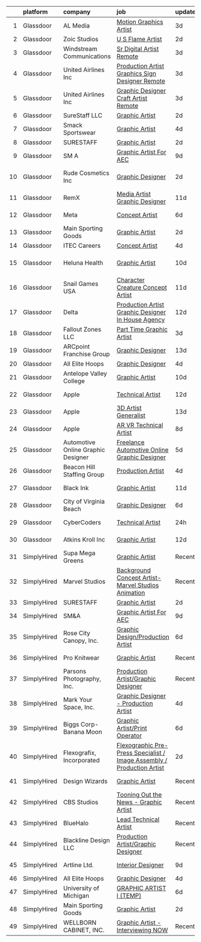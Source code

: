 

|    | platform    | company                            | job                                                                                                                                                                                                                                                                                                                                                                                                                                                                                                                                                                                                                                                                                                                                                                                                                                                                                                                                                                                                                                                                                                                                                                                                                                                                                                                                                                                                                                                | update_time   | location           |
|---:|:------------|:-----------------------------------|:---------------------------------------------------------------------------------------------------------------------------------------------------------------------------------------------------------------------------------------------------------------------------------------------------------------------------------------------------------------------------------------------------------------------------------------------------------------------------------------------------------------------------------------------------------------------------------------------------------------------------------------------------------------------------------------------------------------------------------------------------------------------------------------------------------------------------------------------------------------------------------------------------------------------------------------------------------------------------------------------------------------------------------------------------------------------------------------------------------------------------------------------------------------------------------------------------------------------------------------------------------------------------------------------------------------------------------------------------------------------------------------------------------------------------------------------------|:--------------|:-------------------|
|  1 | Glassdoor   | AL Media                           | [Motion Graphics Artist](https://www.glassdoor.com/partner/jobListing.htm?pos=102&ao=1110586&s=58&guid=00000182a04b7ac58c7e6d1c05153c70&src=GD_JOB_AD&t=SR&vt=w&ea=1&cs=1_96ce9e42&cb=1660546677777&jobListingId=1008067395441&cpc=B101C867B3EF2D75&jrtk=3-0-1gag4munbgaiu801-1gag4munuim8t800-32e6c5bf1ef7be06--6NYlbfkN0ATuzukLZvOA7Cxi5gGVTPK8s05ijijAIGQnHXs5Od0X7_GPlbYcf5vsC_93EZ3vU3U_t1Z2E14fg4PSbIxQTF_8cVnGI0xUwOT660FL6ZAiuRyqknL3TBk5pKb07Bv8W2IwdrClhC6coczc0S29WXW4V0JsammMuHmmH5RniD4Rlgeztt0M6DmLRl80TjR4Lgdn5mUtERIT4IFdP3pSxvLKgNOrpFwXm7c6vi2O0c8r6vT3dfe1VA6Cihb2v2bpFFCJjQb1xjD5H95_4EY7P3BlR2xRTD3l8KInidwrKXd-OuEuitYzY17Z7Nb3uM7y2Ai-PcWBSmqZK98wcYwkBGpcxAfR0r1Y7dO86XAH48Z1ysuIlouTb8k-y-60RAd3BqJ9tc2LAawqn4F2HmIQt1NwnrNQDLyB6o2DzHrkULi35zbLncIqV8alaCHsT7IMg4I0vPtH1mj9MnJWC-xbONLRwRmSVaPY51mfpLBZ22t-JgowQ7X6nJ3zs25LTw3KCA%3D)                                                                                                                                                                                                                                                                                                                                                                                                                                                                                                                                                                                    | 3d            | Remote             |
|  2 | Glassdoor   | Zoic Studios                       | [U S  Flame Artist](https://www.glassdoor.com/partner/jobListing.htm?pos=121&ao=1136043&s=58&guid=00000182a04b7ac58c7e6d1c05153c70&src=GD_JOB_AD&t=SR&vt=w&ea=1&cs=1_d4ffefe6&cb=1660546677780&jobListingId=1008069428932&jrtk=3-0-1gag4munbgaiu801-1gag4munuim8t800-ff83c4d9e0f1c19d-)                                                                                                                                                                                                                                                                                                                                                                                                                                                                                                                                                                                                                                                                                                                                                                                                                                                                                                                                                                                                                                                                                                                                                            | 2d            | Remote             |
|  3 | Glassdoor   | Windstream Communications          | [Sr  Digital Artist  Remote ](https://www.glassdoor.com/partner/jobListing.htm?pos=130&ao=1136043&s=58&guid=00000182a04b7ac58c7e6d1c05153c70&src=GD_JOB_AD&t=SR&vt=w&cs=1_2d2932ec&cb=1660546677780&jobListingId=1008067799880&jrtk=3-0-1gag4munbgaiu801-1gag4munuim8t800-2000f606de4b4a61-)                                                                                                                                                                                                                                                                                                                                                                                                                                                                                                                                                                                                                                                                                                                                                                                                                                                                                                                                                                                                                                                                                                                                                       | 3d            | Remote             |
|  4 | Glassdoor   | United Airlines Inc                | [Production Artist  Graphics Sign Designer  Remote ](https://www.glassdoor.com/partner/jobListing.htm?pos=126&ao=1136043&s=58&guid=00000182a04b7ac58c7e6d1c05153c70&src=GD_JOB_AD&t=SR&vt=w&ea=1&cs=1_cc1fd580&cb=1660546677780&jobListingId=1008067331249&jrtk=3-0-1gag4munbgaiu801-1gag4munuim8t800-a6a90aa8f422e6f3-)                                                                                                                                                                                                                                                                                                                                                                                                                                                                                                                                                                                                                                                                                                                                                                                                                                                                                                                                                                                                                                                                                                                           | 3d            | Asheville, NC      |
|  5 | Glassdoor   | United Airlines Inc                | [Graphic Designer Craft Artist  Remote ](https://www.glassdoor.com/partner/jobListing.htm?pos=115&ao=1136043&s=58&guid=00000182a04b7ac58c7e6d1c05153c70&src=GD_JOB_AD&t=SR&vt=w&ea=1&cs=1_7ffcf757&cb=1660546677779&jobListingId=1008067331246&jrtk=3-0-1gag4munbgaiu801-1gag4munuim8t800-58a77aaf7d6c7690-)                                                                                                                                                                                                                                                                                                                                                                                                                                                                                                                                                                                                                                                                                                                                                                                                                                                                                                                                                                                                                                                                                                                                       | 3d            | Elizabeth, NJ      |
|  6 | Glassdoor   | SureStaff LLC                      | [Graphic Artist](https://www.glassdoor.com/partner/jobListing.htm?pos=106&ao=1110586&s=58&guid=00000182a04b7ac58c7e6d1c05153c70&src=GD_JOB_AD&t=SR&vt=w&cs=1_9590ce7f&cb=1660546677777&jobListingId=1008069457360&cpc=FDA93C03AE7AED37&jrtk=3-0-1gag4munbgaiu801-1gag4munuim8t800-180ca0deccac0e43--6NYlbfkN0BtjpuGbb5IWpuWnnxDa4b6ybAU806MaRYpkS6I63NKVyvd0FxttS4ltfZGuCzVtTPskn0p4n5nXNmKSfTLgqGGG6D6TjCHOIQKppHA_HaWF7t50M4flG_pH0phLvVJeWrNAMzNTCerXTq78MOxAlFUMpSgh0G2YiNBY2GW-qbjjCYigDqeZ4fcSF5BrP4dzCdq9srvj7aZYTFi9Thh2X5A1m3H2d0sdZpHGsH60NHrD7dg9hlGX46dC9sMY-G8cIXp1RJDuVNUEg0ctbQ0uUpNvKRiK6WADCDz_DFTKtZc43GdSUtjLXVshVr6-_JL0t228itJrvfrO-nLdDyZWcHL6VspNNLpnL-3ffLXkOI8so9m5Q_PYcTGnyTaBiH9UfNfBRML0ranGrNbCE4GrFgBi-1SZ0u2lckve-NzLlweoAtZaKo2TSNyLm5znOVzp8JtEzcKUlE0teDzhQM5nNwO3yfZef0P94CpcMDwul2LNOYILEqrzZSBtoAaU9iXTWaXs7IfeBGRp9oy33uUMCwhSWUa7CZQJJu-6uy7d5DOLI2Dy0iuZ5bUkHy9DXIPJQW7HSYpT6z9lc0uz8HBpPIE)                                                                                                                                                                                                                                                                                                                                                                                                                                                                                                               | 2d            | Coppell, TX        |
|  7 | Glassdoor   | Smack Sportswear                   | [Graphic Artist](https://www.glassdoor.com/partner/jobListing.htm?pos=116&ao=1136043&s=58&guid=00000182a04b7ac58c7e6d1c05153c70&src=GD_JOB_AD&t=SR&vt=w&ea=1&cs=1_f040ef9d&cb=1660546677779&jobListingId=1008065235900&jrtk=3-0-1gag4munbgaiu801-1gag4munuim8t800-320cca2b1488d5de-)                                                                                                                                                                                                                                                                                                                                                                                                                                                                                                                                                                                                                                                                                                                                                                                                                                                                                                                                                                                                                                                                                                                                                               | 4d            | Redondo Beach, CA  |
|  8 | Glassdoor   | SURESTAFF                          | [Graphic Artist](https://www.glassdoor.com/partner/jobListing.htm?pos=120&ao=1136043&s=58&guid=00000182a04b7ac58c7e6d1c05153c70&src=GD_JOB_AD&t=SR&vt=w&cs=1_7459ffca&cb=1660546677780&jobListingId=1008069342132&jrtk=3-0-1gag4munbgaiu801-1gag4munuim8t800-d8f4f65c01e36971-)                                                                                                                                                                                                                                                                                                                                                                                                                                                                                                                                                                                                                                                                                                                                                                                                                                                                                                                                                                                                                                                                                                                                                                    | 2d            | Coppell, TX        |
|  9 | Glassdoor   | SM A                               | [Graphic Artist For AEC](https://www.glassdoor.com/partner/jobListing.htm?pos=114&ao=1136043&s=58&guid=00000182a04b7ac58c7e6d1c05153c70&src=GD_JOB_AD&t=SR&vt=w&cs=1_66bedb97&cb=1660546677779&jobListingId=1008055459239&jrtk=3-0-1gag4munbgaiu801-1gag4munuim8t800-d589120802840b33-)                                                                                                                                                                                                                                                                                                                                                                                                                                                                                                                                                                                                                                                                                                                                                                                                                                                                                                                                                                                                                                                                                                                                                            | 9d            | Remote             |
| 10 | Glassdoor   | Rude Cosmetics  Inc                | [Graphic Designer](https://www.glassdoor.com/partner/jobListing.htm?pos=105&ao=1110586&s=58&guid=00000182a04b7ac58c7e6d1c05153c70&src=GD_JOB_AD&t=SR&vt=w&ea=1&cs=1_6dbb4f50&cb=1660546677777&jobListingId=1008068796909&cpc=F4EED0218A761C36&jrtk=3-0-1gag4munbgaiu801-1gag4munuim8t800-a2ba2358ab0dc2db--6NYlbfkN0BgEbbeePn7FtBTJA-K3jIi_5U_nTEmmL7PUxX_thQLgQAOrQg1FXpTGJtyDa5KezBmTbztp12VYzJ_ccT_HqmnfmH8M5A5BSKM3KuUE5u7aD5UvxLZehWpqbSUKOJBcgILFMQUWu85JFjqi_Bl6RELyKjdZcLv-2Mq4EvxCY97kbUEvW7ayKOwG6roUDr0b9z7k8Ufz04orXJZucIgrur-8pZ43lCAyfswwB-2WCBQQg95VqOBeHnpidfljX0cbpdo25ECpCUiy5pvNbkz0dgUEvW8sNo06nL1fDQq4oFsKqw5bVBPVtnsiu2NPs-IGepuMhU-jj9XLf9slI-L0r5-I5dRsjeygXmLfoZtkaqAR-PXan8rhPO_9os1nFT8ZzAFaPATopsvh8w55oUVBAF0rnk74bFHSQL90lfgRwGiDD-Ax8dd3_x7vNcjM21NTDcjMBRXPBPg5TyD93sk8DRkRf1i8yoIbL-j7Z_Zv0TxtOV0TXnYr_4zbwDjKclb-hE%3D)                                                                                                                                                                                                                                                                                                                                                                                                                                                                                                                                                                                          | 2d            | Los Angeles, CA    |
| 11 | Glassdoor   | RemX                               | [Media Artist  Graphic Designer ](https://www.glassdoor.com/partner/jobListing.htm?pos=111&ao=1110586&s=58&guid=00000182a04b7ac58c7e6d1c05153c70&src=GD_JOB_AD&t=SR&vt=w&ea=1&cs=1_8e0af37a&cb=1660546677779&jobListingId=1008049697127&cpc=3BA4CE39D5B5DEF5&jrtk=3-0-1gag4munbgaiu801-1gag4munuim8t800-f9f350c986f3d9c3--6NYlbfkN0CuHSGuDApGVPx9cXRLGO-izRoRBHVZoe6qYcOHefrkjjayppeLopH22wnTycBj1L4SU_zAvpLU0TMHs8YhxtnXgCum5CjH_1PVhYbjqEUYuPSzaK8PFxWlT7BfaV3RxXgqYXDlL0YwPuUijVRu-hP8xUHoMqi9PBDD97adys2ER7eL2yQ0g7mon7HoHm1RA9NsDCHA44yZyRiQQNri6Wdi17tioC5agDFEhh284y26ic-7wRhtltKYOjrr7hy_Q87STSbpwAfC18qiW1BQ90xmhlJOrj79sM-FL4OwuF7JfQTR5V-eu0S0iYfDY3V-VgeUGy7kIReHXp1QznTV45eMT9XumfEYpM87jQ7l0LkJZp0kaL9ic4W1CBSHg4zgovSOov8H-NPw13wZPMV-2MIu8eu5mCCKTJAcep9C7rDj33YC6u5WNh2xnxDlcy3Uwx3NqDb0Jl9H_G5-ryroeHh18VaNlXgfc893KryK-YNo6yzlqV_1neBAP-rMYCQpTue9U0vlBMMTKhNyi95nKm2xOteXCjJHVD8B7WsAoCRr_aLsOTHprKMlkIDbG2tCz1D3kejGkR987DprfetH-CekkOPX36FqKzDK0uze3B55byQrrsvN-9UMMlNQP6wQMNhOrFG_NyFXxCOe46irlWv69SaGOJY97eWgKSnxYYN2vSd-ula9K4aq_KkTleUw3-K4sKJplqjGyZ7_sDPjkfxDHNXiAlVnINcdJSmOLMHUMr06luEA89VEJEqFMZmEueAC4yAHwvz5dsdQ7X8g7jUzHpmRPs29YiLtAtvOg0ekhs22lBIVwQ1sbHmzMoPk3bzoZ8LXDUYzsWVO5FJyAUYA)                                                                                                                                                                                                                         | 11d           | Pasadena, CA       |
| 12 | Glassdoor   | Meta                               | [Concept Artist](https://www.glassdoor.com/partner/jobListing.htm?pos=103&ao=1110586&s=58&guid=00000182a04b7ac58c7e6d1c05153c70&src=GD_JOB_AD&t=SR&vt=w&cs=1_d2b845e2&cb=1660546677776&jobListingId=1008061777942&cpc=444700D72F2ECBCE&jrtk=3-0-1gag4munbgaiu801-1gag4munuim8t800-509a55e2d2fecd25--6NYlbfkN0DYl4UJW4r1Vl7FEn6T9F-rD9lpC-0oMJVSiWjK_MGUd8e8cHXcpv6KPyjLHZEfqkVDT8BL02zSvMYUIlFhL3PC6ECqaP_c5951N_LZXWmyKCY8Kc2W9CtWupRt1vgCZ729Ir3zrl5x3E7_IP23pXS3w_Ht_5u1U-3uBJZce1rHA6f6UGdX3nHPVECWyYusWNuMXXnYMzJewkav3wW4j4ig6rNWs32HlTtobjyLz9geidwE3mRxHRFiXduPTOcM-zbudeugYT__lvj8p-MVQH2JSGKQthywWcPlB4XKibB-o1Gf9xTQCovk6QcZa_YOafqLqUvXt2jodhj_DGO0qIaXphO3xRa-H6ziGj2lihGQHqtkb8QLOmrhEsPVaBru2Ur2aZTQqwvovFbofc-0dpIrVeTKztSVPSIB0oidPhHCH0UKjVNYXQN1Hp6kV86L9QJkDySdk6TXjug8B6DRi9sA48WINpEE06D2gcskeoIg4VJp62v1Q_Uo9CsU4a5QP-XenaPG5drMvmmH8QLBSGSO0VUYUCY0FhZR7pwvBmrRU8LA5vm-jvddJ0HdDJOMk8sauTmmo9RJou8Pk-eDGqaZ5PQcV9Tom5oPOJNyXVhEqOr5NdXMDXDI9GZVQEkUeHoOGcd-Y2am9FgUApMZLgCoiABHyXt_6uxwOYrRTm2mcjYNm-eWp97Y5Z_aF0DsxPW4ZbowxT_RdxIT9K1UQO9E-2DNEZMZPb3GgWRwDhVcBkLHeO1Uxf1rvC_RVixm9Q5wJdvgP-bcCYqnqLxTuaNrEh2d8i2utGZsknDZrlFv_5mb6mOdptt4ESmPjaKbnWgA7SVL7xjxWy_cpZ4yDeukH9PIh4s3xpayNCA0ZaQXZ2SzXNyew_0WI0gZppVY1bDkneisBr1JhL8YYYExV_inQZJT8ldYDkdKhjNFLa5BjY328XJnxW8hifoaxImZaXvmlfm5JGkjJJiFkGctqYTihULPyyYnyYA3PDbA7Bopkvl9RaZdjoABL0Pr2X9PRS8uNuXQG31vNi6R0mdnb5FwHZtQ6B4cq8j_frtXHfBesIrNXsA8gzEPHIP9L04Txvs%3D) | 6d            | New York, NY       |
| 13 | Glassdoor   | Main Sporting Goods                | [Graphic Artist](https://www.glassdoor.com/partner/jobListing.htm?pos=127&ao=1136043&s=58&guid=00000182a04b7ac58c7e6d1c05153c70&src=GD_JOB_AD&t=SR&vt=w&ea=1&cs=1_8e928c86&cb=1660546677780&jobListingId=1008068861630&jrtk=3-0-1gag4munbgaiu801-1gag4munuim8t800-cb82302599d54840-)                                                                                                                                                                                                                                                                                                                                                                                                                                                                                                                                                                                                                                                                                                                                                                                                                                                                                                                                                                                                                                                                                                                                                               | 2d            | East Chicago, IN   |
| 14 | Glassdoor   | ITEC Careers                       | [Concept Artist](https://www.glassdoor.com/partner/jobListing.htm?pos=129&ao=1136043&s=58&guid=00000182a04b7ac58c7e6d1c05153c70&src=GD_JOB_AD&t=SR&vt=w&ea=1&cs=1_2202db5b&cb=1660546677780&jobListingId=1008065149755&jrtk=3-0-1gag4munbgaiu801-1gag4munuim8t800-d54e7d6c83beab20-)                                                                                                                                                                                                                                                                                                                                                                                                                                                                                                                                                                                                                                                                                                                                                                                                                                                                                                                                                                                                                                                                                                                                                               | 4d            | Orlando, FL        |
| 15 | Glassdoor   | Heluna Health                      | [Graphic Artist](https://www.glassdoor.com/partner/jobListing.htm?pos=119&ao=1136043&s=58&guid=00000182a04b7ac58c7e6d1c05153c70&src=GD_JOB_AD&t=SR&vt=w&cs=1_cbeb700f&cb=1660546677780&jobListingId=1008053409089&jrtk=3-0-1gag4munbgaiu801-1gag4munuim8t800-0a50f0af1f1d0e64-)                                                                                                                                                                                                                                                                                                                                                                                                                                                                                                                                                                                                                                                                                                                                                                                                                                                                                                                                                                                                                                                                                                                                                                    | 10d           | Los Angeles, CA    |
| 16 | Glassdoor   | Snail Games USA                    | [Character   Creature Concept Artist](https://www.glassdoor.com/partner/jobListing.htm?pos=104&ao=1110586&s=58&guid=00000182a04b7ac58c7e6d1c05153c70&src=GD_JOB_AD&t=SR&vt=w&ea=1&cs=1_9130ea4d&cb=1660546677777&jobListingId=1008051210335&cpc=F41FEAB56D215062&jrtk=3-0-1gag4munbgaiu801-1gag4munuim8t800-1a82deec2987f311--6NYlbfkN0Cw7niSvkhlOnyUOIKh8iEFaGQrF0ehIy67CPytvastGYk_IgzV71b1-iX2NV0uWwHI7WoHVxivAnR5Xh7ATi3VDlaEOk4GFnLEXjyWtnsJ1SFOlFrqJa4BcKKQfnRgdj_-ZIYBQIfpKkc-CCRgh4wcNfjqCq5MkWmh5RWg-9B-YgSCqc_KAHUq7xrculzsm0m6UhgbiZ0lxfHo8z9WSKrDUbWexBkxCxfvFGoxvyEAGyjGqYwNZyG4zxT0hyUe2UwHC-4g_jhZPp8YbanFFe_8xKxqBWuFNq4qjU-ApGQpIQom1P8DCLG-bQ16l3pljQ89VV74hLOKghr_OJQQptlgDRJhuEXUI5kJaasevO8JAziBXH_gIUXA7dfj2sCHXRRwLaEKFYAYuXmyVD5jbqLPrN5i2eMBVljf6YrF0EgEe0CvDnyphB7n6fjNvrXnqXZyIzUKh-wKnUSuc90hByZM)                                                                                                                                                                                                                                                                                                                                                                                                                                                                                                                                                                                                                     | 11d           | Remote             |
| 17 | Glassdoor   | Delta                              | [Production Artist   Graphic Designer  In House Agency](https://www.glassdoor.com/partner/jobListing.htm?pos=125&ao=1136043&s=58&guid=00000182a04b7ac58c7e6d1c05153c70&src=GD_JOB_AD&t=SR&vt=w&cs=1_bb89c3d7&cb=1660546677780&jobListingId=1008047231808&jrtk=3-0-1gag4munbgaiu801-1gag4munuim8t800-d69a420d18a1ad06-)                                                                                                                                                                                                                                                                                                                                                                                                                                                                                                                                                                                                                                                                                                                                                                                                                                                                                                                                                                                                                                                                                                                             | 12d           | Atlanta, GA        |
| 18 | Glassdoor   | Fallout Zones LLC                  | [Part Time Graphic Artist](https://www.glassdoor.com/partner/jobListing.htm?pos=117&ao=1136043&s=58&guid=00000182a04b7ac58c7e6d1c05153c70&src=GD_JOB_AD&t=SR&vt=w&ea=1&cs=1_bce2a01c&cb=1660546677779&jobListingId=1008067070599&jrtk=3-0-1gag4munbgaiu801-1gag4munuim8t800-d3766eb778e5950f-)                                                                                                                                                                                                                                                                                                                                                                                                                                                                                                                                                                                                                                                                                                                                                                                                                                                                                                                                                                                                                                                                                                                                                     | 3d            | Las Vegas, NV      |
| 19 | Glassdoor   | ARCpoint Franchise Group           | [Graphic Designer](https://www.glassdoor.com/partner/jobListing.htm?pos=124&ao=1136043&s=58&guid=00000182a04b7ac58c7e6d1c05153c70&src=GD_JOB_AD&t=SR&vt=w&ea=1&cs=1_775e5311&cb=1660546677780&jobListingId=1008045474353&jrtk=3-0-1gag4munbgaiu801-1gag4munuim8t800-bf201258f43d9d85-)                                                                                                                                                                                                                                                                                                                                                                                                                                                                                                                                                                                                                                                                                                                                                                                                                                                                                                                                                                                                                                                                                                                                                             | 13d           | Remote             |
| 20 | Glassdoor   | All Elite Hoops                    | [Graphic Designer](https://www.glassdoor.com/partner/jobListing.htm?pos=113&ao=1136043&s=58&guid=00000182a04b7ac58c7e6d1c05153c70&src=GD_JOB_AD&t=SR&vt=w&ea=1&cs=1_3ed6a36c&cb=1660546677779&jobListingId=1008065721437&jrtk=3-0-1gag4munbgaiu801-1gag4munuim8t800-3a5424c9bdd640c0-)                                                                                                                                                                                                                                                                                                                                                                                                                                                                                                                                                                                                                                                                                                                                                                                                                                                                                                                                                                                                                                                                                                                                                             | 4d            | Remote             |
| 21 | Glassdoor   | Antelope Valley College            | [Graphic Artist](https://www.glassdoor.com/partner/jobListing.htm?pos=118&ao=1136043&s=58&guid=00000182a04b7ac58c7e6d1c05153c70&src=GD_JOB_AD&t=SR&vt=w&cs=1_940bd393&cb=1660546677779&jobListingId=1008054358291&jrtk=3-0-1gag4munbgaiu801-1gag4munuim8t800-590fc177795a36b5-)                                                                                                                                                                                                                                                                                                                                                                                                                                                                                                                                                                                                                                                                                                                                                                                                                                                                                                                                                                                                                                                                                                                                                                    | 10d           | Lancaster, CA      |
| 22 | Glassdoor   | Apple                              | [Technical Artist](https://www.glassdoor.com/partner/jobListing.htm?pos=107&ao=1110586&s=58&guid=00000182a04b7ac58c7e6d1c05153c70&src=GD_JOB_AD&t=SR&vt=w&cs=1_093c32d2&cb=1660546677777&jobListingId=1008049134439&cpc=AC285F3A3ECA6BB0&jrtk=3-0-1gag4munbgaiu801-1gag4munuim8t800-85fae6a6c4836f05--6NYlbfkN0BvKrLyj5gPmtZO9T8euul8TCxuuKNOtzRJOomxnwSEodTz2Bc-sPZl5OJ9R4TJsNd5tzvmuj0dZdRfvorjr3zd40LLU5zpu-a6g_8q0a3Uw1Xm7vBqWEagQjeAUwfe3pKpxmOKyd__zvHim9EJmOMpCzdhc1nfpeGAtXu2AZ6kBs5kLcyGWj1UbbmI2z3GJvwWy358xVGK0H5R6AcXUM2rCSIzG6NKDg_boQZbmpuRUDteuFA3vFBJAQcg9NzmsjS66G35r4szfvoTB_-2aW5ZohdEVQyRpd5FabYDyJCmZ4e9OECMGhlAEMMoyC_a5uKSJkCXPKgnp1F904TuhM6dozxcVDZPNF5MDWMZYiBEYB9YRcYLrv8FSTD3tRTgVE4xzM-7LMR1uqjJvs29vWhSrO03sxAONbRid19IDENFtxGX_NrglE1YjBvHrAeZvvLyZX5p-XojNMcXy9XNOUZWdpjNBYBp8FcoS-puvwnbnUmSNT8RD1BFtjl4R6CCeqvmR_rVC-xwlc_hzQUccRP43cSh-s5t0Qb4RXewY0NKVF58Yw2tTaKodGvoYBjkElWGiPY4s1jF2jV1mtbG3FafpDmwrRt43MMf-UWnKOmjeuc8E7kGmMtJwcSMLNhCMLN6h-Nl7HeM2eukDsS1AneulMGsrfq5uxoyDE4n0NK2EdeURDT6JreDBT3M6VPdv0iFW9VW-oyS4dGXROTR-P7THc1RM8LIJJF-plPbrOdCke_dtPdWcvEc_NU8iRYg1CrMFov_cfDrTCfSzb6AA47BY_0AA8KTSPrvomnNojxPwOm-vOz9f91QwOJ6y4Bm8gH-Lu9JruJq2GHtD1qsb1duERzIf2FxOL3FK5CIzgz_Kzd-_7SpV_l7ar3f9cNmrpg4Lnv1XSaJyk6czLtOhKLUARnWOfnw2JNdu5D2JxLXdHrV-fO5Sgx2)                                                                                                                                             | 12d           | Culver City, CA    |
| 23 | Glassdoor   | Apple                              | [3D Artist Generalist](https://www.glassdoor.com/partner/jobListing.htm?pos=101&ao=1110586&s=58&guid=00000182a04b7ac58c7e6d1c05153c70&src=GD_JOB_AD&t=SR&vt=w&cs=1_d3ea075b&cb=1660546677776&jobListingId=1008043315424&cpc=8795CF9063CD573D&jrtk=3-0-1gag4munbgaiu801-1gag4munuim8t800-1b9bc4abaa9c16ec--6NYlbfkN0BvKrLyj5gPmtZO9T8euul8TCxuuKNOtzRJOomxnwSEodTz2Bc-sPZlt2Zgji_QUXFzD7dtomGns_hR7wA5qROeh1D0sSdCcCTzAlkilmqfzZjf8ww35AV-QWcUoZrGI3Q6Gqv4YHd7SsjDwQNLX9uhCDLZdnCczIOOBDLWL-Pr7ruFhseSYIPIiflYzAwtqTgRUH4DezoQhWtbsqJbAMvf1k0marH-CKHfLkHnP9njJ4zsD2u71XcsQDB6QjBpjgUWCi55ifBw0nv4KqLfwo37oCu38oDqxPq6W6Bo1M81-NcOrrkSHr6cQ8NegAE_FVxOH83hRolDzHT7EzZujoNjmobaOh6igGKCWXX8K2L68CkVAh6Ix2Mi1CsnkzcOuwCnS_TX3RWpz2otKfRApOJho-KLEMHFjZQyNXVW3dH8SaHB_9iLtjbiBfy5zuTAHz_sUy0aeUYXrleEWrp2BYQHGD9VD89LlFrWf6El3vSXIPgE88xKLqgTRBGu0zSs3xmiDV1-3pjN28PPvzEML4S_VqtIy82gsQIyjDV5p8nLM8dvHrse-xBIFgwfW5JYiJZQVllNEe6Pv2xursXQaBb8mWSH1BVSafB1ExusSW8PeR2bIfZS4dHTNmHNoBb3LjuNGFV3-fkaQ456h7SvG3FyC8GYFg11vJw9ZNda-EK53eC6EJ5XiH66dReZl8ibYolMhxjRTuypBs7FztIkokWvR4pcTcuXA8jgkXz20TqzQ2duSo71ZS6HPMKDr99aurdiUSaBaK0tnuJvh24T_1XrTTFGW1rTn8q9M0lUdmTEN0nUjSrFZlPSG7B7x9WloiLaLVYfrH1EbUicavAtu17mUDbK0ztk0lAORTVyn3sRDlVuContFDBYQWlMaLxWBQ2AOe3CL5GiJL-02nB6n27tJRFA2SM8Nh_nOyYAHR2dVD2hIkjAxA4olexoJSfBnCI%3D)                                                                                                                           | 13d           | Cupertino, CA      |
| 24 | Glassdoor   | Apple                              | [AR VR Technical Artist](https://www.glassdoor.com/partner/jobListing.htm?pos=108&ao=1110586&s=58&guid=00000182a04b7ac58c7e6d1c05153c70&src=GD_JOB_AD&t=SR&vt=w&cs=1_44d07112&cb=1660546677778&jobListingId=1008057519531&cpc=2CAED5C921A5F994&jrtk=3-0-1gag4munbgaiu801-1gag4munuim8t800-6828e0b0ed8ec9bb--6NYlbfkN0BvKrLyj5gPmtZO9T8euul8TCxuuKNOtzRJOomxnwSEodTz2Bc-sPZlt2Zgji_QUXGvcv-e3u99qCr59X6Yf61nnfkwZzZxivNSNjSQjrL4JB89BRjvagDroAoyJMmjNM6BcnBdKNpi37SJuwNaJ_G2aMYazYgAx_OLN9CcThcrLZcTZ96hcITal5-2gS6q4u_-M3currS8K2V3Z8HViLnFWp01vUrTV4aA5NIvxfHOyPaWyCETym_VleczqrcAKdfN40GkSAF9Dw7DJM1Gq7VAQNfQwv5q_lNF8OCB4Lw2cLiFH29i4a6vD9q96qrk1t-8U3dMs8l5rPfAI9-AZoLR43_5xTmSsNUl1ErjH7gylNMDvtMsyhqaLXuMCjDzLlzgNP1gMiRdoNsSeqjRaHFKZhUadEdSo5fNNBW-W5vMdaqgNh3h7UB1oTJuqLRKWcR62w2-sDVDZhmr6_bkWsjZTVgcSbGz9P8N_nfyFNwP_7A4qV426bbQ7QGpQHVmsts9peY5fjnOiB2WPSK8PYULQCqPp-pN3kCvjpeW35I4Pvt6yO-1ISKgB4tYiJ-AwY2PVlP47cp25bgN4Zc6xEq8pajaJJWXQ7abzZxqF3PZkAKr3OeScU1YC_fJNu6th8S7NtArAv-GhvxMFe-RurFLnidhAad5oFI31nZ4XSm4qKY0ZMJuwEnnqbZWaDhJ-3QGF_-a3dgC_C0FuVfqtbdfE0IZ_vJruW7FSFqduTEoRwbv8OraOcljvHn5FiDFRaaNC5vpeyurxOzjxNvxhXJl4kpz5peKno2WcJroRmeI4sr6GI7bKuGlHEoN8tGZwNolmP0jMEFTcLpB7f-wYP8iATNev07aaE4ajAo5_xzrgi4E_KzdEPH48YLBhNOfCNZa1ePhHuU45simm4pE0zvzX0WYtqPbQSKHa_2xBAkSxH0sv48JHgb4JjztqOQfj4e21_ue5cDfGQ%3D%3D)                                                                                                           | 8d            | Cupertino, CA      |
| 25 | Glassdoor   | Automotive Online Graphic Designer | [Freelance Automotive Online Graphic Designer](https://www.glassdoor.com/partner/jobListing.htm?pos=109&ao=1110586&s=58&guid=00000182a04b7ac58c7e6d1c05153c70&src=GD_JOB_AD&t=SR&vt=w&ea=1&cs=1_7650e592&cb=1660546677778&jobListingId=1008062665826&cpc=F4EED0218A761C36&jrtk=3-0-1gag4munbgaiu801-1gag4munuim8t800-e6cba8c07fc3ce8d--6NYlbfkN0DErd5I9McD7cRkBvdvpgLNNu9G_nar-sNj4cKQCjkRCIjXfPSy6d0xbkvT_D_ecSKPU5kzDGHqsOjaScAUUXJUGrP7g0KKBrC0EO4e1OLVkrrVXnn7f-vdUbM7rPXDvMD-B57H2IXrZzXhxrBqvEGn4_HY80ZEM-UwUUpuvLDQnlVgBdCbn-mi4t41Tci38kzBQn1XkIadDgKQT9YKwsicztJIFdn30qAV5pZnSNmNy9FfgyDc5WW4dZR4IxqjkYIbU4aAHnOcq3DYJTLSjC5stBOuB8qWllnd9eqQ9ex6BUFijxEIPmkiLWjtFalxPpd_4W0i_QwDp1G4vF2mgRSWEJ3Kg1IMlyDE9NMiN-IOy55tsD2Om7sa5A7MdGBfo1TH7_bnCHJayzADDnyZAg24EdyBv1JiJvLAInojUfGWwrjvj5jNp9xBNoBFIBplE8odUPPDmBV1YktJJod2kEP8tLuAJ17W_-25LhGxnpU8cn-zHPrKwS6tSWd4UlX5hJHQV4tNwlHEnqK3eq4tGt4KXMHSEwy-13Q%3D)                                                                                                                                                                                                                                                                                                                                                                                                                                                                                                                              | 5d            | Remote             |
| 26 | Glassdoor   | Beacon Hill Staffing Group         | [Production Artist](https://www.glassdoor.com/partner/jobListing.htm?pos=110&ao=1110586&s=58&guid=00000182a04b7ac58c7e6d1c05153c70&src=GD_JOB_AD&t=SR&vt=w&ea=1&cs=1_009c2bd3&cb=1660546677779&jobListingId=1008065218839&cpc=D2F1DE17EE1F43B9&jrtk=3-0-1gag4munbgaiu801-1gag4munuim8t800-53763d5e87fc3554--6NYlbfkN0AEoGMyuqqa4fuJ8ioA0yHILhRJp52EdX7fBgN-aGi6iM2GDh1lJ9NO3c9mG7Bfr1ZR3G8w-grOddur8il7EfBfOzAkCiYsLBV3I0zse1cJMUxfXwHErxxeEXAFeHYaN2EX3l_6dgnacFR--RK4qpCag5mSIl9K9bWYQ5rLj_Q3rt8I-PXi1SxvLk_CU70jVl4LLFk3mBPHRVJGnVLAZNjtNo9LGptzCPN1boSTv1OX7IT4sWAJ33wzg4ss_mh0nmDRzPv9eMNQXZdQNM41FkgVwRWrIIv0aVY3qidYgj3UlQPOR3OwiiexuteRxGm_oPB2RBMBiBo-oLy0zQTC2OI4332Pbyt00G6-oOCGlYtleocPJuEftBh-Vnxor7XDxBahvJ3xnHWdnnFLXQ9lUbQfYoC7KNECc08oMwHaC6gO8IdRGOaoonZZZvL7--Mi5t4wbFwzPJ4Jl9l3ODY24AHFsrQldwtXkGNWSzeUkq8bdjJckWd37b-aqBKpcUIUJi4qf-3S11jiCA02mql-BfKyAmA3wMvpjvPjUvMQjgcUcw%3D%3D)                                                                                                                                                                                                                                                                                                                                                                                                                                                                                                                                           | 4d            | Saint Louis, MO    |
| 27 | Glassdoor   | Black Ink                          | [Graphic Artist](https://www.glassdoor.com/partner/jobListing.htm?pos=128&ao=1136043&s=58&guid=00000182a04b7ac58c7e6d1c05153c70&src=GD_JOB_AD&t=SR&vt=w&ea=1&cs=1_a0b4480e&cb=1660546677780&jobListingId=1008050010850&jrtk=3-0-1gag4munbgaiu801-1gag4munuim8t800-1f0a90e1a9b9bce1-)                                                                                                                                                                                                                                                                                                                                                                                                                                                                                                                                                                                                                                                                                                                                                                                                                                                                                                                                                                                                                                                                                                                                                               | 11d           | Conyers, GA        |
| 28 | Glassdoor   | City of Virginia Beach             | [Graphic Designer](https://www.glassdoor.com/partner/jobListing.htm?pos=123&ao=1136043&s=58&guid=00000182a04b7ac58c7e6d1c05153c70&src=GD_JOB_AD&t=SR&vt=w&cs=1_67aef5a8&cb=1660546677780&jobListingId=1008059625922&jrtk=3-0-1gag4munbgaiu801-1gag4munuim8t800-72740c47d3536d82-)                                                                                                                                                                                                                                                                                                                                                                                                                                                                                                                                                                                                                                                                                                                                                                                                                                                                                                                                                                                                                                                                                                                                                                  | 6d            | Virginia Beach, VA |
| 29 | Glassdoor   | CyberCoders                        | [Technical Artist](https://www.glassdoor.com/partner/jobListing.htm?pos=112&ao=1110586&s=58&guid=00000182a04b7ac58c7e6d1c05153c70&src=GD_JOB_AD&t=SR&vt=w&ea=1&cs=1_b8ed3d03&cb=1660546677779&jobListingId=1008070664099&cpc=2CAED5C921A5F994&jrtk=3-0-1gag4munbgaiu801-1gag4munuim8t800-9886570c14e2e605--6NYlbfkN0CpFJQzrgRR8WqXWK1qKKEqALWJw739KlKqr2H-MSI4eoBlI4EFrmor2FYZMP3muM1u3aJAL27Tt_pwuPV0nYaMwBsGSE3g1nGvH839PfLW7AGcLMKfSrWK25sDLUuu8Jnb1mSY6owW6Kk0rnvkdK3298kV9VioURwjuQ3ZLJMQf_aBkBgXF_9nCcmiyV8kCzqUEizyRvnydrh0v79anESkWRl0Lu0I412Jem3jDeYHcgxuImqXq8gA7Kd6AwfmLIq3NKgPy94ypPzi9_LNX_INkbjDFDyuYQUBRYTG5wE_irBumWtWThFW8dlcovf_fjaHp0aM52pHG794ImKkIQo2ayKbiNjBNnLrEhwooExjtPHIrvMrYzepxhYHWllXCnyJQ_TNuz1TYBHLF6l0vfYL0pdA7lWoSqU2DBj7JY-J9kPzzK2dYoasOajdT8_ClDOd9AAFpHgm4PX_hUp18TFyqRLUjbj9iBbKiLGwoMZC6m0itNcOxwjFbw_s3xDfdNfKOf8cg2ijUwX7UZKWInqnRErd_phkW5Hjw44ZHH8ej4jOhvuQTsuPLo32McOOps3YzhbDQ3oBXxYL_I6ZbxGKU5IxHbuMxNZXeYuSTnbJ1eMpIUQmKS3EicJUItbvJnumRv-uZPrhqG-GUR6_lk1az-N5az2a8YsVyAbE4-OX4x9vgNl2iLXDwp3Cw2P7lPh6KBxboihcT-J-Z5wC9exaj78aIOdyj4LtXiXS6GQE6Ke6MDM4C4oVnoghcgaYeY23ElybaXeEH3prlMCUWibhptJQspq0haHD-3S6vQKocqEPNxwQqZWJrHNciZQCD7MYIdHRAiEGMY8E1bIUnLQDz-xATYz-oVKKugXmbJJdrYCIArK2edkHTdL8Og90eEHY5eIG2L0qBXvJIQCAcu3Cvab0RYRayrfNdA1i-cPENBVxPEAGk97x7cDW_3kqVUk7uaea8BzaENdSU4WTd70nNN5Cfh3dIDyAmddicZ2k_A%3D%3D)                                                                            | 24h           | New York, NY       |
| 30 | Glassdoor   | Atkins Kroll  Inc                  | [Graphic Artist](https://www.glassdoor.com/partner/jobListing.htm?pos=122&ao=1136043&s=58&guid=00000182a04b7ac58c7e6d1c05153c70&src=GD_JOB_AD&t=SR&vt=w&ea=1&cs=1_3211f730&cb=1660546677780&jobListingId=1008048601792&jrtk=3-0-1gag4munbgaiu801-1gag4munuim8t800-0c18fdc73a208d2b-)                                                                                                                                                                                                                                                                                                                                                                                                                                                                                                                                                                                                                                                                                                                                                                                                                                                                                                                                                                                                                                                                                                                                                               | 12d           | Tamuning, GU       |
| 31 | SimplyHired | Supa Mega Greens                   | [Graphic Artist](https://www.simplyhired.com/job/HN-i0MF09kY0IoYMZE27eDfuMxhEL45k64WR0HaTD1R0qfYmkFVi7w?q=graphic+artist)                                                                                                                                                                                                                                                                                                                                                                                                                                                                                                                                                                                                                                                                                                                                                                                                                                                                                                                                                                                                                                                                                                                                                                                                                                                                                                                          | Recently      | Brooklyn, NY       |
| 32 | SimplyHired | Marvel Studios                     | [Background Concept Artist- Marvel Studios Animation](https://www.simplyhired.com/job/qk_KWgxnk3jJGDxW7vJr6D1Hh3U12Fbc3-fFjamEvDU9hTF7b7cYfg?q=graphic+artist)                                                                                                                                                                                                                                                                                                                                                                                                                                                                                                                                                                                                                                                                                                                                                                                                                                                                                                                                                                                                                                                                                                                                                                                                                                                                                     | Recently      | Burbank, CA        |
| 33 | SimplyHired | SURESTAFF                          | [Graphic Artist](https://www.simplyhired.com/job/hGzj0ksEyu5oBikAFL4vfZ4AQdzpaDZmSPdfmGcMQUxeFrJbRqZ-qw?q=graphic+artist)                                                                                                                                                                                                                                                                                                                                                                                                                                                                                                                                                                                                                                                                                                                                                                                                                                                                                                                                                                                                                                                                                                                                                                                                                                                                                                                          | 2d            | Coppell, TX        |
| 34 | SimplyHired | SM&A                               | [Graphic Artist For AEC](https://www.simplyhired.com/job/5CBNxdWS8s-GQYBBRb_PwFmc1Z8VCwNq1VuHHAm2zBNcCLh483gh5w?q=graphic+artist)                                                                                                                                                                                                                                                                                                                                                                                                                                                                                                                                                                                                                                                                                                                                                                                                                                                                                                                                                                                                                                                                                                                                                                                                                                                                                                                  | 9d            | Remote             |
| 35 | SimplyHired | Rose City Canopy, Inc.             | [Graphic Design/Production Artist](https://www.simplyhired.com/job/fxJM8ZTC96-Btwll2MGmeUBjELYOaA5RUOfN2Ji5f4RJFOd_ZPS7oA?q=graphic+artist)                                                                                                                                                                                                                                                                                                                                                                                                                                                                                                                                                                                                                                                                                                                                                                                                                                                                                                                                                                                                                                                                                                                                                                                                                                                                                                        | 6d            | Eagle Bend, MN     |
| 36 | SimplyHired | Pro Knitwear                       | [Graphic Artist](https://www.simplyhired.com/job/KRucDQdLjvAQwu2vSBNH4iB97BjtzFKmuBH1T0Rw1c03sqkED_BbKw?q=graphic+artist)                                                                                                                                                                                                                                                                                                                                                                                                                                                                                                                                                                                                                                                                                                                                                                                                                                                                                                                                                                                                                                                                                                                                                                                                                                                                                                                          | Recently      | Pittsburgh, PA     |
| 37 | SimplyHired | Parsons Photography, Inc.          | [Production Artist/Graphic Designer](https://www.simplyhired.com/job/XU_Fa__KWDJ1swR8hPVH9FWC4ZnzTGcfGmh6xkDIhSOIa9USnFj44A?q=graphic+artist)                                                                                                                                                                                                                                                                                                                                                                                                                                                                                                                                                                                                                                                                                                                                                                                                                                                                                                                                                                                                                                                                                                                                                                                                                                                                                                      | Recently      | Wenatchee, WA      |
| 38 | SimplyHired | Mark Your Space, Inc.              | [Graphic Designer - Production Artist](https://www.simplyhired.com/job/NojGQuwg3GYj71CbtkZMxMhkr-JcVf8KEhulU9QMYs2RQCAbS8Q14w?q=graphic+artist)                                                                                                                                                                                                                                                                                                                                                                                                                                                                                                                                                                                                                                                                                                                                                                                                                                                                                                                                                                                                                                                                                                                                                                                                                                                                                                    | 4d            | Bartlett, IL       |
| 39 | SimplyHired | Biggs Corp- Banana Moon            | [Graphic Artist/Print Operator](https://www.simplyhired.com/job/zWIVY-qPU04rhm9TbmF0w-az9wQ2aWn2-E-8Hp5l1FBIRtooJwFesw?q=graphic+artist)                                                                                                                                                                                                                                                                                                                                                                                                                                                                                                                                                                                                                                                                                                                                                                                                                                                                                                                                                                                                                                                                                                                                                                                                                                                                                                           | 6d            | Ozark, AR          |
| 40 | SimplyHired | Flexografix, Incorporated          | [Flexographic Pre-Press Specialist / Image Assembly / Production Artist](https://www.simplyhired.com/job/bz0oEgJfby4f-RdpI_JMI4ypoVfpQkFRzO4C_KdXua79GkJ3W7tZ6g?q=graphic+artist)                                                                                                                                                                                                                                                                                                                                                                                                                                                                                                                                                                                                                                                                                                                                                                                                                                                                                                                                                                                                                                                                                                                                                                                                                                                                  | 2d            | Carol Stream, IL   |
| 41 | SimplyHired | Design Wizards                     | [Graphic Artist](https://www.simplyhired.com/job/Fj22B8b-rS5W3jfEFft_Kqpk1WqOuzhbhVl8GGXWH2zePHELw7BPqQ?q=graphic+artist)                                                                                                                                                                                                                                                                                                                                                                                                                                                                                                                                                                                                                                                                                                                                                                                                                                                                                                                                                                                                                                                                                                                                                                                                                                                                                                                          | Recently      | Bismarck, ND       |
| 42 | SimplyHired | CBS Studios                        | [Tooning Out the News - Graphic Artist](https://www.simplyhired.com/job/0pQPiGwDUOmF8ktGO_eR-k_RB_bJTRQIkGpOBWzrYL8NIbQie3eoNw?q=graphic+artist)                                                                                                                                                                                                                                                                                                                                                                                                                                                                                                                                                                                                                                                                                                                                                                                                                                                                                                                                                                                                                                                                                                                                                                                                                                                                                                   | Recently      | New York, NY       |
| 43 | SimplyHired | BlueHalo                           | [Lead Technical Artist](https://www.simplyhired.com/job/Wjuj_8GvrouGkI5GInMTsAVDyDnmD0dXLa8mRnChOYJPWpldqD68RQ?q=graphic+artist)                                                                                                                                                                                                                                                                                                                                                                                                                                                                                                                                                                                                                                                                                                                                                                                                                                                                                                                                                                                                                                                                                                                                                                                                                                                                                                                   | Recently      | Rockville, MD      |
| 44 | SimplyHired | Blackline Design LLC               | [Production Artist/Graphic Designer](https://www.simplyhired.com/job/hcxMXxAK3-E-8bXvVLk3Dq6hfPJ9fPTNOwU6-PgEq02X1F60OEbNXw?q=graphic+artist)                                                                                                                                                                                                                                                                                                                                                                                                                                                                                                                                                                                                                                                                                                                                                                                                                                                                                                                                                                                                                                                                                                                                                                                                                                                                                                      | Recently      | Remote             |
| 45 | SimplyHired | Artline Ltd.                       | [Interior Designer](https://www.simplyhired.com/job/GtvwJfX48RPM9OckDrHZksVczgi1-Ww0uouWL8uIwMOrstNjAn0Cbw?q=graphic+artist)                                                                                                                                                                                                                                                                                                                                                                                                                                                                                                                                                                                                                                                                                                                                                                                                                                                                                                                                                                                                                                                                                                                                                                                                                                                                                                                       | 9d            | Waukesha, WI       |
| 46 | SimplyHired | All Elite Hoops                    | [Graphic Designer](https://www.simplyhired.com/job/NlRkUGulrTojrEVgRuaev59aRbb1nD-IxUFXJz0wBXHTHi2uOKZjgA?q=graphic+artist)                                                                                                                                                                                                                                                                                                                                                                                                                                                                                                                                                                                                                                                                                                                                                                                                                                                                                                                                                                                                                                                                                                                                                                                                                                                                                                                        | 4d            | Remote             |
| 47 | SimplyHired | University of Michigan             | [GRAPHIC ARTIST I (TEMP)](https://www.simplyhired.com/job/5yiQaR_PsXdKaSg-yxdIxsIIKsFz-pt0IQ-s05GlEp6zuOe67Jbvrg?q=graphic+artist)                                                                                                                                                                                                                                                                                                                                                                                                                                                                                                                                                                                                                                                                                                                                                                                                                                                                                                                                                                                                                                                                                                                                                                                                                                                                                                                 | 6d            | Flint, MI          |
| 48 | SimplyHired | Main Sporting Goods                | [Graphic Artist](https://www.simplyhired.com/job/JspjTthu5FVYgCKObBvFbvUupyWQm2fZfxotKhgiOOTmlQ9mz9BoMQ?q=graphic+artist)                                                                                                                                                                                                                                                                                                                                                                                                                                                                                                                                                                                                                                                                                                                                                                                                                                                                                                                                                                                                                                                                                                                                                                                                                                                                                                                          | 2d            | East Chicago, IN   |
| 49 | SimplyHired | WELLBORN CABINET, INC.             | [Graphic Artist - Interviewing NOW](https://www.simplyhired.com/job/AjBsKFnzQ2VOhvUh0vn8XXenMcAwjq1nmfHCmIBoDTozwfkMycLwzQ?q=graphic+artist)                                                                                                                                                                                                                                                                                                                                                                                                                                                                                                                                                                                                                                                                                                                                                                                                                                                                                                                                                                                                                                                                                                                                                                                                                                                                                                       | Recently      | Ashland, AL        |